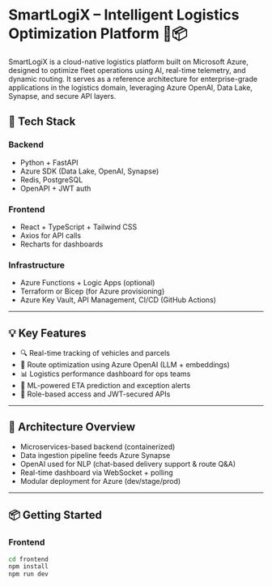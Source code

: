 # SmartLogiX – Intelligent Logistics Optimization Platform 🚚📦

SmartLogiX is a cloud-native logistics platform built on Microsoft Azure, designed to optimize fleet operations using AI, real-time telemetry, and dynamic routing. It serves as a reference architecture for enterprise-grade applications in the logistics domain, leveraging Azure OpenAI, Data Lake, Synapse, and secure API layers.

## 🔧 Tech Stack

### Backend
- Python + FastAPI
- Azure SDK (Data Lake, OpenAI, Synapse)
- Redis, PostgreSQL
- OpenAPI + JWT auth

### Frontend
- React + TypeScript + Tailwind CSS
- Axios for API calls
- Recharts for dashboards

### Infrastructure
- Azure Functions + Logic Apps (optional)
- Terraform or Bicep (for Azure provisioning)
- Azure Key Vault, API Management, CI/CD (GitHub Actions)

---

## 💡 Key Features

- 🔍 Real-time tracking of vehicles and parcels
- 🚀 Route optimization using Azure OpenAI (LLM + embeddings)
- 📊 Logistics performance dashboard for ops teams
- 🧠 ML-powered ETA prediction and exception alerts
- 🔐 Role-based access and JWT-secured APIs

---

## 🧱 Architecture Overview

- Microservices-based backend (containerized)
- Data ingestion pipeline feeds Azure Synapse
- OpenAI used for NLP (chat-based delivery support & route Q&A)
- Real-time dashboard via WebSocket + polling
- Modular deployment for Azure (dev/stage/prod)

---

## 📦 Getting Started

### Frontend
```bash
cd frontend
npm install
npm run dev

